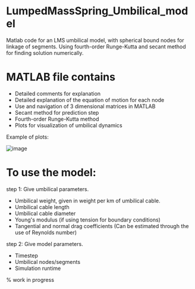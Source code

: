 # LumpedMassSpring_Umbilical_model
Matlab code for an LMS umbilical model, with spherical bound nodes for linkage of segments. Using fourth-order Runge-Kutta and secant method for finding solution numerically.

# MATLAB file contains

- Detailed comments for explanation
- Detailed explanation of the equation of motion for each node
- Use and navigation of 3 dimensional matrices in MATLAB
- Secant method for prediction step
- Fourth-order Runge-Kutta method
- Plots for visualization of umbilical dynamics


Example of plots:

![image](https://user-images.githubusercontent.com/26135452/202176661-44f57ef3-1b87-4969-850a-a05ae6584e09.png)

# To use the model:

step 1: Give umbilical parameters.
- Umbilical weight, given in weight per km of umbilical cable.
- Umbilical cable length
- Umbilical cable diameter
- Young's modulus (if using tension for boundary conditions)
- Tangential and normal drag coefficients (Can be estimated through the use of Reynolds number)

step 2: Give model parameters.
- Timestep
- Umbilical nodes/segments
- Simulation runtime

% work in progress
